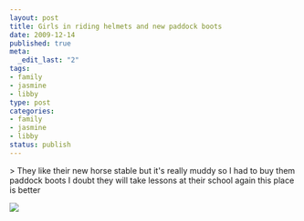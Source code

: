 ```yaml
--- 
layout: post
title: Girls in riding helmets and new paddock boots
date: 2009-12-14
published: true
meta: 
  _edit_last: "2"
tags: 
- family
- jasmine
- libby
type: post
categories: 
- family
- jasmine
- libby
status: publish
---
```

&gt; They like their new horse stable but it's really muddy so I had to buy them paddock boots I doubt they will take lessons at their school again this place is better

[![](http://media.eick.us/2011/05/photo15.jpg.scaled.50015.jpg)](http://posterous.com/getfile/files.posterous.com/andreweick/jqUuIVN5FYypU5C9puJSRUv5mV4BWBX9fCshw0ixsdNTshYCIsTgPnhL4Fd1/photo.jpg) 

